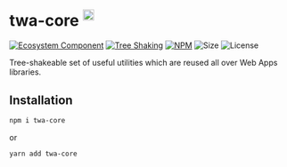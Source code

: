 # twa-core <sup><img src="https://static.npmjs.com/255a118f56f5346b97e56325a1217a16.svg" alt="drawing" width="20"/></sup>

[npm-badge]: https://img.shields.io/npm/v/twa-core?logo=npm

[npm-link]: https://npmjs.com/package/twa-core

[ts-image]: https://static.npmjs.com/255a118f56f5346b97e56325a1217a16.svg

[size-badge]: https://img.shields.io/bundlephobia/minzip/twa-core

[license-badge]: https://img.shields.io/github/license/telegram-web-apps/core

[tree-shaking-badge]: https://img.shields.io/badge/Tree%20Shaking-enabled-success

[tree-shaking-link]: https://webpack.js.org/guides/tree-shaking/

[gh-org-badge]: https://img.shields.io/badge/-Ecosystem_Component-%23555?logo=github

[gh-org-link]: https://github.com/Telegram-Web-Apps

[![Ecosystem Component][gh-org-badge]][gh-org-link]
[![Tree Shaking][tree-shaking-badge]][tree-shaking-link]
[![NPM][npm-badge]][npm-link] 
![Size][size-badge] 
![License][license-badge]

Tree-shakeable set of useful utilities which are reused all over Web Apps
libraries.

## Installation

```bash  
npm i twa-core
```  

or

```bash  
yarn add twa-core
```  